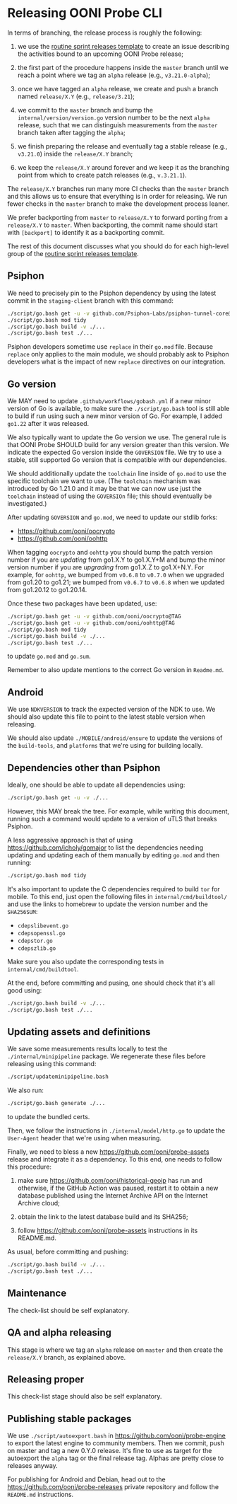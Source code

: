 # Releasing OONI Probe CLI

In terms of branching, the release process is roughly the following:

1. we use the [routine sprint releases template](
https://github.com/ooni/probe/blob/master/.github/ISSUE_TEMPLATE/routine-sprint-releases.md)
to create an issue describing the activities bound to an
upcoming OONI Probe release;

2. the first part of the procedure happens inside the `master` branch
until we reach a point where we tag an `alpha` release (e.g., `v3.21.0-alpha`);

3. once we have tagged an `alpha` release, we create and push a branch
named `release/X.Y` (e.g., `release/3.21`);

4. we commit to the `master` branch and bump the `internal/version/version.go`
version number to be the next `alpha` release, such that we can distinguish
measurements from the `master` branch taken after tagging the `alpha`;

5. we finish preparing the release and eventually tag a stable release
(e.g., `v3.21.0`) inside the `release/X.Y` branch;

6. we keep the `release/X.Y` around forever and we keep it as the
branching point from which to create patch releases (e.g., `v.3.21.1`).

The `release/X.Y` branches run many more CI checks than the `master` branch
and this allows us to ensure that everything is in order for releasing. We run
fewer checks in the `master` branch to make the development process leaner.

We prefer backporting from `master` to `release/X.Y` to forward porting from
a `release/X.Y` to `master`. When backporting, the commit name should start
with `[backport]` to identify it as a backporting commit.

The rest of this document discusses what you should do for each high-level
group of the [routine sprint releases template](
https://github.com/ooni/probe/blob/master/.github/ISSUE_TEMPLATE/routine-sprint-releases.md).

## Psiphon

We need to precisely pin to the Psiphon dependency by using the latest
commit in the `staging-client` branch with this command:

```bash
./script/go.bash get -u -v github.com/Psiphon-Labs/psiphon-tunnel-core@COMMIT
./script/go.bash mod tidy
./script/go.bash build -v ./...
./script/go.bash test ./...
```

Psiphon developers sometime use `replace` in their `go.mod` file. Because `replace`
only applies to the main module, we should probably ask to Psiphon developers what is
the impact of new `replace` directives on our integration.

## Go version

We MAY need to update `.github/workflows/gobash.yml` if a new minor version of Go is
available, to make sure the `./script/go.bash` tool is still able to build if run using
such a new minor version of Go. For example, I added `go1.22` after it was released.

We also typically want to update the Go version we use. The general rule is that OONI
Probe SHOULD build for any version greater than this version. We indicate the expected
Go version inside the `GOVERSION` file. We try to use a stable, still supported Go
version that is compatible with our dependencies.

We should additionally update the `toolchain` line inside of `go.mod` to use the
specific toolchain we want to use. (The `toolchain` mechanism was introduced by
Go 1.21.0 and it may be that we can now use just the `toolchain` instead of
using the `GOVERSIOn` file; this should eventually be investigated.)

After updating `GOVERSION` and `go.mod`, we need to update our stdlib forks:

- https://github.com/ooni/oocrypto
- https://github.com/ooni/oohttp

When tagging `oocrypto` and `oohttp` you should bump the patch version number if you
are _updating_ from go1.X.Y to go1.X.Y+M and bump the minor version number if you are
_upgrading_ from go1.X.Z to go1.X+N.Y. For example, for `oohttp`, we bumped from
`v0.6.8` to `v0.7.0` when we upgraded from go1.20 to go1.21; we bumped from `v0.6.7`
to `v0.6.8` when we updated from go1.20.12 to go1.20.14.

Once these two packages have been updated, use:

```bash
./script/go.bash get -u -v github.com/ooni/oocrypto@TAG
./script/go.bash get -u -v github.com/ooni/oohttp@TAG
./script/go.bash mod tidy
./script/go.bash build -v ./...
./script/go.bash test ./...
```

to update `go.mod` and `go.sum`.

Remember to also update mentions to the correct Go version in `Readme.md`.

## Android

We use `NDKVERSION` to track the expected version of the NDK to use. We should also
update this file to point to the latest stable version when releasing.

We should also update `./MOBILE/android/ensure` to update the versions of the
`build-tools`, and `platforms` that we're using for building locally.

## Dependencies other than Psiphon

Ideally, one should be able to update all dependencies using:

```bash
./script/go.bash get -u -v ./...
```

However, this MAY break the tree. For example, while writing this document, running
such a command would update to a version of uTLS that breaks Psiphon.

A less aggressive approach is that of using https://github.com/icholy/gomajor to
list the dependencies needing updating and updating each of them manually by editing
`go.mod` and then running:

```bash
./script/go.bash mod tidy
```

It's also important to update the C dependencies required to build `tor` for mobile. To this
end, just open the following files in `internal/cmd/buildtool/` and use the links to homebrew
to update the version number and the `SHA256SUM`:

- `cdepslibevent.go`
- `cdepsopenssl.go`
- `cdepstor.go`
- `cdepszlib.go`

Make sure you also update the corresponding tests in `internal/cmd/buildtool`.

At the end, before committing and pusing, one should check that it's all good using:

```bash
./script/go.bash build -v ./...
./script/go.bash test ./...
```

## Updating assets and definitions

We save some measurements results locally to test the `./internal/minipipeline` package. We
regenerate these files before releasing using this command:

```bash
./script/updateminipipeline.bash
```

We also run:

```bash
./script/go.bash generate ./...
```

to update the bundled certs.

Then, we follow the instructions in `./internal/model/http.go` to update the
`User-Agent` header that we're using when measuring.

Finally, we need to bless a new https://github.com/ooni/probe-assets release
and integrate it as a dependency. To this end, one needs to follow this procedure:

1. make sure https://github.com/ooni/historical-geoip has run and otherwise, if
the GitHub Action was paused, restart it to obtain a new database published using the
Internet Archive API on the Internet Archive cloud;

2. obtain the link to the latest database build and its SHA256;

3. follow https://github.com/ooni/probe-assets instructions in its README.md.

As usual, before committing and pushing:


```bash
./script/go.bash build -v ./...
./script/go.bash test ./...
```

## Maintenance

The check-list should be self explanatory.

## QA and alpha releasing

This stage is where we tag an `alpha` release on `master` and then create
the `release/X.Y` branch, as explained above.

## Releasing proper

This check-list stage should also be self explanatory.

## Publishing stable packages

We use `./script/autoexport.bash` in https://github.com/ooni/probe-engine to
export the latest engine to community members. Then we commit, push on master
and tag a new 0.Y.0 release. It's fine to use as target for the autoexport
the `alpha` tag or the final release tag. Alphas are pretty close to releases anyway.

For publishing for Android and Debian, head out to the
https://github.com/ooni/probe-releases private repository
and follow the `README.md` instructions.

